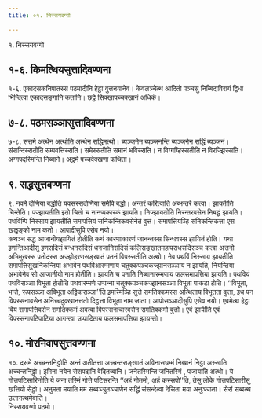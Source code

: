 ```yaml
---
title: ०१. निस्सयवग्गो

---
```

१. निस्सयवग्गो  


## १-६. किमत्थियसुत्तादिवण्णना

१-६. एकादसकनिपातस्स पठमादीनि हेट्ठा वुत्तनयानेव। केवलञ्‍चेत्थ आदितो पञ्‍चसु निब्बिदाविरागं द्विधा भिन्दित्वा एकादसङ्गानि कतानि। छट्ठे सिक्खापच्‍चक्खानं अधिकं।  


## ७-८. पठमसञ्‍ञासुत्तादिवण्णना

७-८. सत्तमे अत्थेन अत्थोति अत्थेन सद्धिमत्थो। ब्यञ्‍जनेन ब्यञ्‍जनन्ति ब्यञ्‍जनेन सद्धिं ब्यञ्‍जनं। संसन्दिस्सतीति सम्पवत्तिस्सति। समेस्सतीति समानं भविस्सति। न विग्गय्हिस्सतीति न विरज्झिस्सति। अग्गपदस्मिन्ति निब्बाने। अट्ठमे पच्‍चवेक्खणा कथिता।  


## ९. सद्धसुत्तवण्णना

९. नवमे दोणिया बद्धोति यवसस्सदोणिया समीपे बद्धो। अन्तरं करित्वाति अब्भन्तरे कत्वा। झायतीति चिन्तेति। पज्झायतीति इतो चितो च नानप्पकारकं झायति। निज्झायतीति निरन्तरवसेन निबद्धं झायति। पथविम्पि निस्साय झायतीति समापत्तियं सनिकन्तिकवसेनेतं वुत्तं। समापत्तियञ्हि सनिकन्तिकत्ता एस खळुङ्को नाम कतो। आपादीसुपि एसेव नयो।  
कथञ्‍च सद्ध आजानीयझायितं होतीति कथं कारणाकारणं जानन्तस्स सिन्धवस्स झायितं होति। यथा इणन्तिआदीसु इणसदिसं बन्धनसदिसं धनजानिसदिसं कलिसङ्खातमहापराधसदिसञ्‍च कत्वा अत्तनो अभिमुखस्स पतोदस्स अज्झोहरणसङ्खातं पतनं विपस्सतीति अत्थो। नेव पथविं निस्साय झायतीति समापत्तिसुखनिकन्तिया अभावेन पथविआरम्मणाय चतुक्‍कपञ्‍चकज्झानसञ्‍ञाय न झायति, नियन्तिया अभावेनेव सो आजानीयो नाम होतीति। झायति च पनाति निब्बानारम्मणाय फलसमापत्तिया झायति। पथवियं पथविसञ्‍ञा विभूता होतीति पथवारम्मणे उप्पन्‍ना चतुक्‍कपञ्‍चकज्झानसञ्‍ञा विभूता पाकटा होति। ‘‘विभूता, भन्ते, रूपसञ्‍ञा अविभूता अट्ठिकसञ्‍ञा’’ति इमस्मिञ्हि सुत्ते समतिक्‍कमस्स अत्थिताय विभूतता वुत्ता, इध पन विपस्सनावसेन अनिच्‍चदुक्खानत्ततो दिट्ठत्ता विभूता नाम जाता। आपोसञ्‍ञादीसुपि एसेव नयो। एवमेत्थ हेट्ठा विय समापत्तिवसेन समतिक्‍कमं अवत्वा विपस्सनाचारवसेन समतिक्‍कमो वुत्तो। एवं झायीति एवं विपस्सनापटिपाटिया आगन्त्वा उप्पादिताय फलसमापत्तिया झायन्तो।  


## १०. मोरनिवापसुत्तवण्णना

१०. दसमे अच्‍चन्तनिट्ठोति अन्तं अतीतत्ता अच्‍चन्तसङ्खातं अविनासधम्मं निब्बानं निट्ठा अस्साति अच्‍चन्तनिट्ठो। इमिना नयेन सेसपदानि वेदितब्बानि। जनेतस्मिन्ति जनितस्मिं , पजायाति अत्थो। ये गोत्तपटिसारिनोति ये जना तस्मिं गोत्ते पटिसरन्ति ‘‘अहं गोतमो, अहं कस्सपो’’ति, तेसु लोके गोत्तपटिसारीसु खत्तियो सेट्ठो। अनुमता मयाति मम सब्बञ्‍ञुतञ्‍ञाणेन सद्धिं संसन्देत्वा देसिता मया अनुञ्‍ञाता। सेसं सब्बत्थ उत्तानत्थमेवाति।  
निस्सयवग्गो पठमो।  